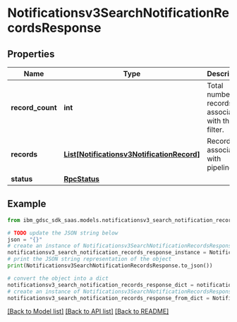 # Notificationsv3SearchNotificationRecordsResponse


## Properties

Name | Type | Description | Notes
------------ | ------------- | ------------- | -------------
**record_count** | **int** | Total number of records associated with the filter. | [optional] 
**records** | [**List[Notificationsv3NotificationRecord]**](Notificationsv3NotificationRecord.md) | Records associated with pipeline. | [optional] 
**status** | [**RpcStatus**](RpcStatus.md) |  | [optional] 

## Example

```python
from ibm_gdsc_sdk_saas.models.notificationsv3_search_notification_records_response import Notificationsv3SearchNotificationRecordsResponse

# TODO update the JSON string below
json = "{}"
# create an instance of Notificationsv3SearchNotificationRecordsResponse from a JSON string
notificationsv3_search_notification_records_response_instance = Notificationsv3SearchNotificationRecordsResponse.from_json(json)
# print the JSON string representation of the object
print(Notificationsv3SearchNotificationRecordsResponse.to_json())

# convert the object into a dict
notificationsv3_search_notification_records_response_dict = notificationsv3_search_notification_records_response_instance.to_dict()
# create an instance of Notificationsv3SearchNotificationRecordsResponse from a dict
notificationsv3_search_notification_records_response_from_dict = Notificationsv3SearchNotificationRecordsResponse.from_dict(notificationsv3_search_notification_records_response_dict)
```
[[Back to Model list]](../README.md#documentation-for-models) [[Back to API list]](../README.md#documentation-for-api-endpoints) [[Back to README]](../README.md)


